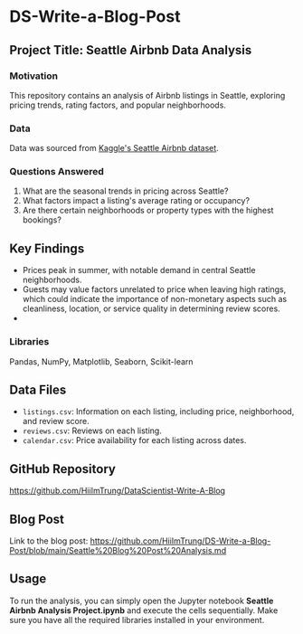 # DS-Write-a-Blog-Post

## Project Title: Seattle Airbnb Data Analysis

### Motivation
This repository contains an analysis of Airbnb listings in Seattle, exploring pricing trends, rating factors, and popular neighborhoods.

### Data
Data was sourced from [Kaggle's Seattle Airbnb dataset](https://www.kaggle.com/datasets/airbnb/seattle).

### Questions Answered
1. What are the seasonal trends in pricing across Seattle?
2. What factors impact a listing's average rating or occupancy?
3. Are there certain neighborhoods or property types with the highest bookings?

## Key Findings
- Prices peak in summer, with notable demand in central Seattle neighborhoods.
- Guests may value factors unrelated to price when leaving high ratings, which could indicate the importance of non-monetary aspects such as cleanliness, location, or service quality in determining review scores.
- 
### Libraries
Pandas, NumPy, Matplotlib, Seaborn, Scikit-learn

## Data Files
- `listings.csv`: Information on each listing, including price, neighborhood, and review score.
- `reviews.csv`: Reviews on each listing.
- `calendar.csv`: Price availability for each listing across dates.

## GitHub Repository
https://github.com/HiiImTrung/DataScientist-Write-A-Blog

## Blog Post
Link to the blog post: https://github.com/HiiImTrung/DS-Write-a-Blog-Post/blob/main/Seattle%20Blog%20Post%20Analysis.md

## Usage
To run the analysis, you can simply open the Jupyter notebook **Seattle Airbnb Analysis Project.ipynb** and execute the cells sequentially. Make sure you have all the required libraries installed in your environment.
